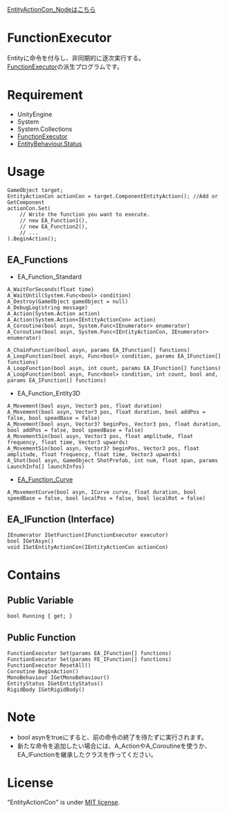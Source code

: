 [EntityActionCon_Nodeはこちら](/README_node.md)

# FunctionExecutor

Entityに命令を付与し、非同期的に逐次実行する。\
[FunctionExecutor](https://github.com/kuritaro1122/FunctionExecutor)の派生プログラムです。

<!--# DEMO

-->


# Requirement

* UnityEngine
* System
* System.Collections
* [FunctionExecutor](https://github.com/kuritaro1122/FunctionExecutor)
* [EntityBehaviour.Status](https://github.com/kuritaro1122/EntityStatus)

# Usage

```
GameObject target;
EntityActionCon actionCon = target.ComponentEntityAction(); //Add or GetComponent
actionCon.Set(
    // Write the function you want to execute.
    // new EA_Function1(),
    // new EA_Function2(),
    // ...
).BeginAction();
```

## EA_Functions
* EA_Function_Standard
```
A_WaitForSeconds(float time)
A_WaitUntil(System.Func<bool> condition)
A_Destroy(GameObject gameObject = null)
A_DebugLog(string message)
A_Action(System.Action action)
A_Action(System.Action<IEntityActionCon> action)
A_Coroutine(bool asyn, System.Func<IEnumerator> enumerator)
A_Coroutine(bool asyn, System.Func<IEntityActionCon, IEnumerator> enumerator)

A_ChainFunction(bool asyn, params EA_IFunction[] functions)
A_LoopFunction(bool asyn, Func<bool> condition, params EA_IFunction[] functions)
A_LoopFunction(bool asyn, int count, params EA_IFunction[] functions)
A_LoopFunction(bool asyn, Func<bool> condition, int count, bool and, params EA_IFunction[] functions)
```
* EA_Function_Entity3D
```
A_Movement(bool asyn, Vector3 pos, float duration)
A_Movement(bool asyn, Vector3 pos, float duration, bool addPos = false, bool speedBase = false)
A_Movement(bool asyn, Vector3? beginPos, Vector3 pos, float duration, bool addPos = false, bool speedBase = false)
A_MovementSin(bool asyn, Vector3 pos, float amplitude, float frequency, float time, Vector3 upwards)
A_MovementSin(bool asyn, Vector3? beginPos, Vector3 pos, float amplitude, float frequency, float time, Vector3 upwards)
A_Shot(bool asyn, GameObject ShotPrefab, int num, float span, params LaunchInfo[] launchInfos)
```
* [EA_Function_Curve]()
```
A_MovementCurve(bool asyn, ICurve curve, float duration, bool speedBase = false, bool localPos = false, bool localRot = false)
```

## EA_IFunction (Interface)
```
IEnumerator IGetFunction(IFunctionExecutor executor)
bool IGetAsyn()
void ISetEntityActionCon(IEntityActionCon actionCon)
```

# Contains

<!--## Inspector

-->

## Public Variable
```
bool Running { get; }
```
## Public Function
```
FunctionExecutor Set(params EA_IFunction[] functions)
FunctionExecutor Set(params FE_IFunction[] functions)
FunctionExecutor ResetAll()
Coroutine BeginAction()
MonoBehaviour IGetMonoBehaviour()
EntityStatus IGetEntityStatus()
RigidBody IGetRigidBody()
```

# Note

* bool asynをtrueにすると、前の命令の終了を待たずに実行されます。
* 新たな命令を追加したい場合には、A_ActionやA_Coroutineを使うか、EA_IFunctionを継承したクラスを作ってください。

# License

"EntityActionCon" is under [MIT license](https://en.wikipedia.org/wiki/MIT_License).
